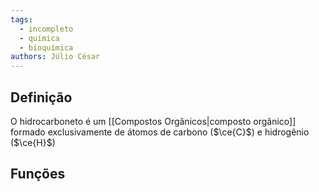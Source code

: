 ```yaml
---
tags:
  - incompleto
  - química
  - bioquímica
authors: Júlio César
---
```

## Definição

O hidrocarboneto é um [[Compostos Orgânicos|composto orgânico]] formado exclusivamente de átomos de carbono ($\ce{C}$) e hidrogênio ($\ce{H}$)

## Funções
